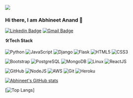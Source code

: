 ![](https://komarev.com/ghpvc/?username=gullyboy007&color=yellowgreen)

### Hi there, I am Abhineet Anand 👋

[![Linkedin Badge](https://img.shields.io/badge/-abhineetanand-blue?style=flat-square&logo=Linkedin&logoColor=white&link=https://www.linkedin.com/in/abhineet-anand/)](https://www.linkedin.com/in/abhineet-anand/)
[![Gmail Badge](https://img.shields.io/badge/-abhineet.anand.2000@gmail.com-c14438?style=flat-square&logo=Gmail&logoColor=white&link=mailto:abhineet.anand.2000@gmail.com)](mailto:abhineet.anand.2000@gmail.com)

🛠**Tech Stack**

![Python](https://img.shields.io/badge/-Python-000000?style=flat&logo=python)
![JavaScript](https://img.shields.io/badge/-JavaScript-000000?style=flat&logo=javascript)
![Django](https://img.shields.io/badge/-Django-000000?style=flat&logo=Django)
![Flask](https://img.shields.io/badge/-Flask-000000?style=flat&logo=Flask)
![HTML5](https://img.shields.io/badge/-HTML5-000000?style=flat&logo=HTML5)
![CSS3](https://img.shields.io/badge/-CSS3-000000?style=flat&logo=CSS3)

![Bootstrap](https://img.shields.io/badge/-Bootstrap-000000?style=flat&logo=bootstrap)
![PostgreSQL](https://img.shields.io/badge/-PostgreSQL-000000?style=flat&logo=PostgreSQL)
![MongoDB](https://img.shields.io/badge/-MongoDB-000000?style=flat&logo=MongoDB)
![Linux](https://img.shields.io/badge/-Linux-000000?style=flat&logo=linux&logoColor=FCC624)
![ReactJS](https://img.shields.io/badge/-ReactJs-000000?style=flat&logo=react)

![GitHub](https://img.shields.io/badge/-GitHub-000000?style=flat&logo=github&logoColor=FFFFFF)
![NodeJS](https://img.shields.io/badge/-NodeJs-000000?style=flat&logo=node.js)
![AWS](https://img.shields.io/badge/AWS-000000?style=flat-square&logo=amazon-aws)
![Git](https://img.shields.io/badge/-Git-000000?style=flat&logo=git&logoColor=F05032)
![Heroku](https://img.shields.io/badge/-Heroku-000000?style=flat&logo=heroku)

[![Abhineet's GitHub stats](https://github-readme-stats.vercel.app/api?username=gullyboy007&show_icons=true&theme=vision-friendly-dark)]()

[![Top Langs](https://github-readme-stats.vercel.app/api/top-langs/?username=gullyboy007&show_icons=true&theme=vision-friendly-dark)]

<!---
gullyboy007/gullyboy007 is a ✨ special ✨ repository because its `README.md` (this file) appears on your GitHub profile.
You can click the Preview link to take a look at your changes.
--->
